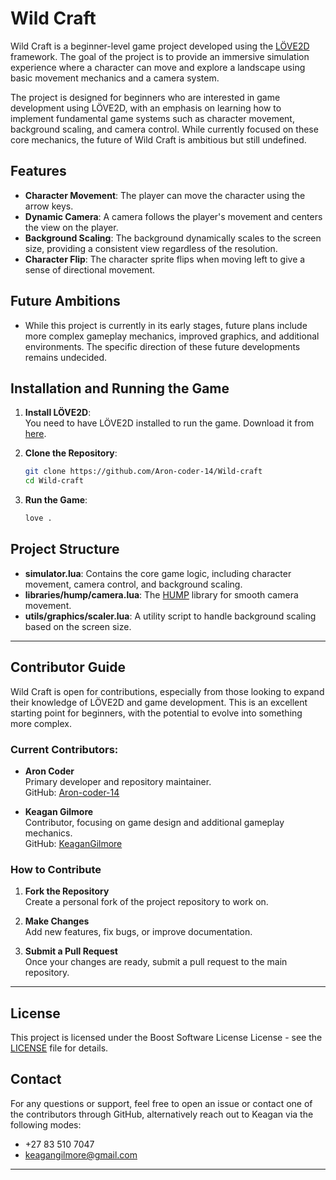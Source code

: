 # Wild Craft

Wild Craft is a beginner-level game project developed using the [LÖVE2D](https://love2d.org/) framework. The goal of the project is to provide an immersive simulation experience where a character can move and explore a landscape using basic movement mechanics and a camera system. 

The project is designed for beginners who are interested in game development using LÖVE2D, with an emphasis on learning how to implement fundamental game systems such as character movement, background scaling, and camera control. While currently focused on these core mechanics, the future of Wild Craft is ambitious but still undefined.

## Features
- **Character Movement**: The player can move the character using the arrow keys.
- **Dynamic Camera**: A camera follows the player's movement and centers the view on the player.
- **Background Scaling**: The background dynamically scales to the screen size, providing a consistent view regardless of the resolution.
- **Character Flip**: The character sprite flips when moving left to give a sense of directional movement.

## Future Ambitions
- While this project is currently in its early stages, future plans include more complex gameplay mechanics, improved graphics, and additional environments. The specific direction of these future developments remains undecided.

## Installation and Running the Game
1. **Install LÖVE2D**:  
   You need to have LÖVE2D installed to run the game. Download it from [here](https://love2d.org/).

2. **Clone the Repository**:
   ```bash
   git clone https://github.com/Aron-coder-14/Wild-craft
   cd Wild-craft
   ```

3. **Run the Game**:
   ```bash
   love .
   ```

## Project Structure
- **simulator.lua**: Contains the core game logic, including character movement, camera control, and background scaling.
- **libraries/hump/camera.lua**: The [HUMP](https://github.com/vrld/hump) library for smooth camera movement.
- **utils/graphics/scaler.lua**: A utility script to handle background scaling based on the screen size.

---

## Contributor Guide

Wild Craft is open for contributions, especially from those looking to expand their knowledge of LÖVE2D and game development. This is an excellent starting point for beginners, with the potential to evolve into something more complex.

### Current Contributors:
- **Aron Coder**  
  Primary developer and repository maintainer.  
  GitHub: [Aron-coder-14](https://github.com/Aron-coder-14)

- **Keagan Gilmore**  
  Contributor, focusing on game design and additional gameplay mechanics.  
  GitHub: [KeaganGilmore](https://github.com/KeaganGilmore)

### How to Contribute
1. **Fork the Repository**  
   Create a personal fork of the project repository to work on.

2. **Make Changes**  
   Add new features, fix bugs, or improve documentation.

3. **Submit a Pull Request**  
   Once your changes are ready, submit a pull request to the main repository.

---

## License
This project is licensed under the Boost Software License License - see the [LICENSE](LICENSE) file for details.

## Contact
For any questions or support, feel free to open an issue or contact one of the contributors through GitHub, alternatively reach out to Keagan via the following modes:

- +27 83 510 7047
- keagangilmore@gmail.com

---

